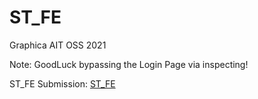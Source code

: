 # ST_FE
Graphica AIT OSS 2021

Note: GoodLuck bypassing the Login Page via inspecting!

ST_FE Submission: [ST_FE](https://codekingdroid.github.io/ST_FE/)
